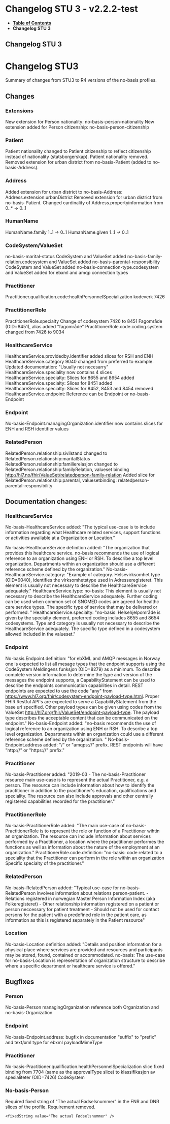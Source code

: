 # Changelog STU 3 - v2.2.2-test

* [**Table of Contents**](toc.md)
* **Changelog STU 3**

## Changelog STU 3

# Changelog STU3

Summary of changes from STU3 to R4 versions of the no-basis profiles.

## Changes

### Extensions

New extension for Person nationality: no-basis-person-nationality New extension added for Person citizenship: no-basis-person-citizenship

### Patient

Patient nationality changed to Patient citizenship to reflect citizenship instead of nationality (statsborgerskap). Patient nationality removed. Removed extension for urban district from no-basis-Patient (added to no-basis-Address).

### Address

Added extension for urban district to no-basis-Address: Address.extension:urbanDistrict Removed extension for urban district from no-basis-Patient. Changed cardinality of Address.propertyinformation from 0..* -> 0..1

### HumanName

HumanName.family 1..1 -> 0..1 HumanName.given 1..1 -> 0..1

### CodeSystem/ValueSet

no-basis-marital-status CodeSystem and ValueSet added no-basis-family-relation.codesystem and ValueSet added no-basis-parental-responsibility CodeSystem and ValueSet added no-basis-connection-type.codesystem and ValueSet added for ebxml and amqp connection types

### Practitioner

Practitioner.qualification.code:healthPersonnelSpecialization kodeverk 7426

### PractitionerRole

PractitionerRole.specialty Change of codesystem 7426 to 8451 Fagområde (OID=8451), alias added "fagområde" PractitionerRole.code.coding.system changed from 7426 to 9034

### HealthcareService

HealthcareService.providedby.identifier added slices for RSH and ENH HealthcareService.category 9040 changed from preferred to example. Updated documentation: "Usually not necesarry" HealthcareService.speciality now contains 4 slices HealthcareService.specialty: Slices for 8655 and 8654 added HealthcareService.specialty: Slices for 8451 added HealthcareService.specialty: Slices for 8452, 8453 and 8454 removed HealthcareService.endpoint: Reference can be Endpoint or no-basis-Endpoint

### Endpoint

No-basis-Endpoint.managingOrganization.identifier now contains slices for ENH and RSH identifier values

### RelatedPerson

RelatedPerson.relationship:sivilstand changed to RelatedPerson.relationship:maritalStatus RelatedPerson.relationship:familierelasjon changed to RelatedPerson.relationship:familyRelation, valueset binding http://hl7.no/fhir/ValueSet/relatedperson-family-relation Added slice for RelatedPerson.relationship:parental, valuesetbinding: relatedperson-parental-responsibility

## Documentation changes:

### HealthcareService

No-basis-HealthcareService added: "The typical use-case is to include information regarding what Healthcare related services, support functions or activities awailable at a Organizaiton or Location."

No-basis-HealthcareService definition added: "The organization that provides this healthcare service. no-basis recommends the use of logical reference to an organization using ENH or RSH. To describe a top level organization. Departments within an organization should use a different reference scheme defined by the organization." No-basis-HealthcareService.category: "Example of category. Helsevirksomhet type (OID=9040), identifies the virksomhetstype used in Adresseregisteret. This element is usually not necessary to describe the HealthcareService adequately." HealthcareService.type: no-basis: This element is usually not necessary to describe the HealthcareService adequately. Further coding can be used when common set of SNOMED codes are agreed for healthc care service types. The specific type of service that may be delivered or performed. " HealthcareService.specialty: "no-basis: Helsehjelpområde is given by the specialty element, preferred coding includes 8655 and 8654 codesystems. Type and category is usually not necessary to describe the HealthcareService adequately. The specific type defined in a codesystem allowed included in the valueset."

### Endpoint

No-basis.Endpoint.definition: "for ebXML and AMQP messages in Norway one is expected to list all mesage types that the endpoint supports using the CodeSystem Meldingens funksjon (OID=8279) as a minimum. To describe complete version information to determine the type and version of the messages the endpoint supports, a CapabilityStatement can be used to describe the endpoints communication capabilities in detail. REST endpoints are expected to use the code "any" from https://www.hl7.org/fhir/codesystem-endpoint-payload-type.html. Proper FHIR Restful API's are expected to serve a CapabilityStatement from the base uri specified. Other payload types can be given using codes from the ValueSet http://hl7.org/fhir/ValueSet/endpoint-payload-type. The payload type describes the acceptable content that can be communicated on the endpoint." No-basis-Endpoint added: "no-basis recommends the use of logical reference to an organization using ENH or RSH. To describe a top level organization. Departments within an organization could use a different reference scheme defined by the organization. " No-basis-Endpoint.address added: "/" or "amqps://" prefix. REST endpoints will have "http://" or "https://" prefix."

### Practitioner

No-basis-Practitioner added: "2019-03 - The no-basis-Practitioner resource main use-case is to represent the actual Practitioner, e.g. a person. The resource can include information about how to identify the practitioner in addition to the practitioner's education, qualifications and speciality. The resource can also include approvals and other centrally registered capabilities recorded for the practitioner."

### PractitionerRole

No-basis-PractitionerRole added: "The main use-case of no-basis-PractitionerRole is to represent the role or function of a Practitioner wihtin an organization. The resource can include information about services performed by a Practitioner, a location where the practitioner performes the functions as well as information about the nature of the employment at an organization." PractitionerRole.code.definition: "no-basis: code related to a speciality that the Practitioner can perform in the role within an organization Specific specialty of the practitioner."

### RelatedPerson

No-basis-RelatedPerson added: "Typical use-case for no-basis-RelatedPerson involves information about relations person-patient. - Relations registered in norwegian Master Person Information Index (aka Folkeregisteret) - Other relationship information registered on a patient or person neccessary for patient treatment - Should not be used for contact persons for the patient with a predefined role in the patient care, as information as this is registered separately in the Patient resource"

### Location

No-basis-Location definition added: "Details and position information for a physical place where services are provided and resources and participants may be stored, found, contained or accommodated. no-basis: The use-case for no-basis-Location is representation of organization structure to describe where a specific department or healthcare service is offered."

## Bugfixes

### Person

No-basis-Person managingOrganization reference both Organization and no-basis-Organization

### Endpoint

No-basis-Endpoint.address: bugfix in documentation "suffix" to "prefix" and text/xml type for ebxml payloadMimeType

### Practitioner

No-basis-Practitioner.qualification.healthPersonnelSpecialization slice fixed binding from 7704 (same as the approvalType slice) to klassifikasjon av spesialiteter (OID=7426) CodeSystem

### No-basis-Person

Required fixed string of "The actual Fødselsnummer" in the FNR and DNR slices of the profile. Requirement removed.

```
<fixedString value="The actual Fødselsnummer" />

```

